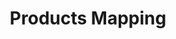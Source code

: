 ---
layout: default
title: Products Mapping
parent: Archimate Blueprints
grand_parent: Blueprint Templates
nav_order: 14
---
